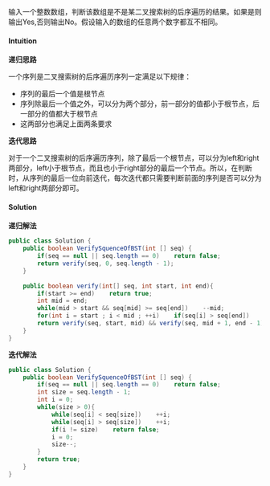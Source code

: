 输入一个整数数组，判断该数组是不是某二叉搜索树的后序遍历的结果。如果是则输出Yes,否则输出No。假设输入的数组的任意两个数字都互不相同。

#### Intuition

**递归思路**

一个序列是二叉搜索树的后序遍历序列一定满足以下规律：

* 序列的最后一个值是根节点
* 序列除最后一个值之外，可以分为两个部分，前一部分的值都小于根节点，后一部分的值都大于根节点
* 这两部分也满足上面两条要求

**迭代思路**

对于一个二叉搜索树的后序遍历序列，除了最后一个根节点，可以分为left和right两部分，left小于根节点，而且也小于right部分的最后一个节点。所以，在判断时，从序列的最后一位向前迭代，每次迭代都只需要判断前面的序列是否可以分为left和right两部分即可。

#### Solution

**递归解法**

```java
public class Solution {
    public boolean VerifySquenceOfBST(int [] seq) {
        if(seq == null || seq.length == 0)    return false;
        return verify(seq, 0, seq.length - 1);
    }
    
    public boolean verify(int[] seq, int start, int end){
        if(start >= end)    return true;
        int mid = end;
        while(mid > start && seq[mid] >= seq[end])    --mid;
        for(int i = start ; i < mid ; ++i)    if(seq[i] > seq[end])    return false;
        return verify(seq, start, mid) && verify(seq, mid + 1, end - 1);
    }
}
```

**迭代解法**

```java
public class Solution {
    public boolean VerifySquenceOfBST(int [] seq) {
        if(seq == null || seq.length == 0)    return false;
        int size = seq.length - 1;
        int i = 0;
        while(size > 0){
            while(seq[i] < seq[size])    ++i;
            while(seq[i] > seq[size])    ++i;
            if(i != size)    return false;
            i = 0;
            size--;
        }
        return true;
    }
}
```

